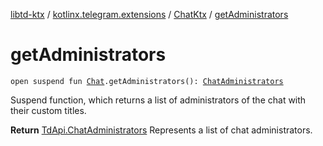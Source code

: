 [libtd-ktx](../../index.md) / [kotlinx.telegram.extensions](../index.md) / [ChatKtx](index.md) / [getAdministrators](./get-administrators.md)

# getAdministrators

`open suspend fun `[`Chat`](https://tdlibx.github.io/td/docs/org/drinkless/td/libcore/telegram/TdApi/Chat.html)`.getAdministrators(): `[`ChatAdministrators`](https://tdlibx.github.io/td/docs/org/drinkless/td/libcore/telegram/TdApi/ChatAdministrators.html)

Suspend function, which returns a list of administrators of the chat with their custom titles.

**Return**
[TdApi.ChatAdministrators](https://tdlibx.github.io/td/docs/org/drinkless/td/libcore/telegram/TdApi/ChatAdministrators.html) Represents a list of chat administrators.

